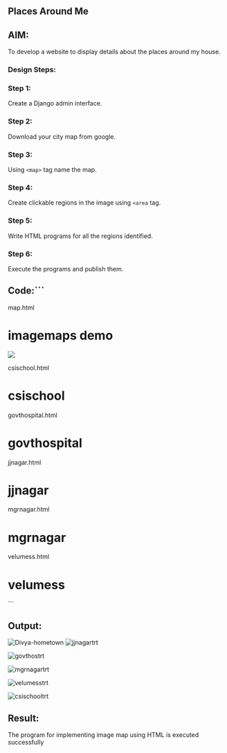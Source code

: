 ## Places Around Me
## AIM:
To develop a website to display details about the places around my house.

### Design Steps:

### Step 1:
Create a Django admin interface.
### Step 2:
Download your city map from google.
### Step 3:
Using ```<map>``` tag name the map.
### Step 4:
Create clickable regions in the image using ```<area``` tag.
### Step 5:
Write HTML programs for all the regions identified.
### Step 6:
Execute the programs and publish them.
## Code:```
map.html
 <!DOCTYPE html>
<html>
    <head>
        <title>
            imagemaps demo
        </title>
    </head>
    <body>
        <h1>imagemaps demo</h1>
        <img src="Divya-hometown.jpg" usemap="#image_map">
<map name="image_map">
  <area alt="csischool" title="csischool" href="csischool.html" coords="597,288,714,324" shape="rect">
  <area alt="jjnagar" title="jjnagar" href="jjnagar.html" coords="508,287,70" shape="circle">
  <area alt="mgrnagar" title="mgrnagar" href="mgrnagar.html" coords="589,418,687,474" shape="rect">
  <area alt="velumess" title="velumess" href="velumess.html" coords="384,346,107" shape="circle">
  <area alt="govthospital" title="govthospital" href="govthospital.html" coords="603,6,97" shape="circle"> 
</map>
    </body>
</html>

csischool.html
<!DOCTYPE html>
<html>
    <head>
        <title>csischool</title>
    </head>
    <body>
        <h1>csischool</h1>
    </body>
</html>

govthospital.html

<!DOCTYPE html>
<html>
    <head>
        <title>govthospital</title>
    </head>
    <body>
        <h1>govthospital</h1>
    </body>
</html>

jjnagar.html

<!DOCTYPE html>
<html>
    <head>
        <title>jjnagar</title>
    </head>
    <body>
        <h1>jjnagar</h1>
    </body>
</html>

mgrnagar.html

<!DOCTYPE html>
<html>
    <head>
        <title>mgrnagar</title>
    </head>
    <body>
        <h1>mgrnagar</h1>
    </body>
</html>

velumess.html

<!DOCTYPE html>
<html>
    <head>
        <title>velumess</title>
    </head>
    <body>
        <h1>velumess</h1>
    </body>
</html>
```

## Output:
![Divya-hometown](https://github.com/DivyaMunirathnamm/places-around-me/assets/147474097/7578af54-c8c0-4bdc-b4ca-7dfd24d4692e)
![jjnagartrt](https://github.com/DivyaMunirathnamm/places-around-me/assets/147474097/9443b55d-5914-4618-a106-b9955ffacd1e)

![govthostrt](https://github.com/DivyaMunirathnamm/places-around-me/assets/147474097/ac0c3530-4a83-4fe7-9a7e-bb936d77a46f)

![mgrnagartrt](https://github.com/DivyaMunirathnamm/places-around-me/assets/147474097/fa70e0cf-3f46-4bca-96a9-2cf4e95652c5)

![velumesstrt](https://github.com/DivyaMunirathnamm/places-around-me/assets/147474097/a2eb92ab-09ba-4224-917b-5bded1f85d50)

![csischooltrt](https://github.com/DivyaMunirathnamm/places-around-me/assets/147474097/c809de72-1c2f-4c18-bdf1-266bbe025c94)


## Result:

The program for implementing image map using HTML is executed successfully

